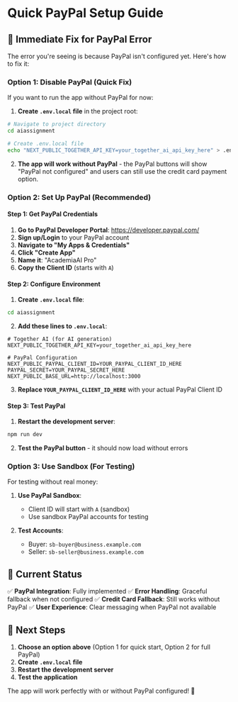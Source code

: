 # Quick PayPal Setup Guide

## 🚀 Immediate Fix for PayPal Error

The error you're seeing is because PayPal isn't configured yet. Here's how to fix it:

### Option 1: Disable PayPal (Quick Fix)

If you want to run the app without PayPal for now:

1. **Create `.env.local` file** in the project root:
```bash
# Navigate to project directory
cd aiassignment

# Create .env.local file
echo "NEXT_PUBLIC_TOGETHER_API_KEY=your_together_ai_api_key_here" > .env.local
```

2. **The app will work without PayPal** - the PayPal buttons will show "PayPal not configured" and users can still use the credit card payment option.

### Option 2: Set Up PayPal (Recommended)

#### Step 1: Get PayPal Credentials

1. **Go to PayPal Developer Portal**: https://developer.paypal.com/
2. **Sign up/Login** to your PayPal account
3. **Navigate to "My Apps & Credentials"**
4. **Click "Create App"**
5. **Name it**: "AcademiaAI Pro"
6. **Copy the Client ID** (starts with `A`)

#### Step 2: Configure Environment

1. **Create `.env.local` file**:
```bash
cd aiassignment
```

2. **Add these lines to `.env.local`**:
```env
# Together AI (for AI generation)
NEXT_PUBLIC_TOGETHER_API_KEY=your_together_ai_api_key_here

# PayPal Configuration
NEXT_PUBLIC_PAYPAL_CLIENT_ID=YOUR_PAYPAL_CLIENT_ID_HERE
PAYPAL_SECRET=YOUR_PAYPAL_SECRET_HERE
NEXT_PUBLIC_BASE_URL=http://localhost:3000
```

3. **Replace `YOUR_PAYPAL_CLIENT_ID_HERE`** with your actual PayPal Client ID

#### Step 3: Test PayPal

1. **Restart the development server**:
```bash
npm run dev
```

2. **Test the PayPal button** - it should now load without errors

### Option 3: Use Sandbox (For Testing)

For testing without real money:

1. **Use PayPal Sandbox**:
   - Client ID will start with `A` (sandbox)
   - Use sandbox PayPal accounts for testing

2. **Test Accounts**:
   - Buyer: `sb-buyer@business.example.com`
   - Seller: `sb-seller@business.example.com`

## 🔧 Current Status

✅ **PayPal Integration**: Fully implemented
✅ **Error Handling**: Graceful fallback when not configured
✅ **Credit Card Fallback**: Still works without PayPal
✅ **User Experience**: Clear messaging when PayPal not available

## 🎯 Next Steps

1. **Choose an option above** (Option 1 for quick start, Option 2 for full PayPal)
2. **Create `.env.local` file**
3. **Restart the development server**
4. **Test the application**

The app will work perfectly with or without PayPal configured! 🚀 